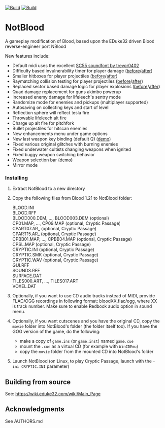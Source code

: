 [![Build](https://github.com/carnivoroussociety/NotBlood/actions/workflows/build.yml/badge.svg)](https://github.com/carnivoroussociety/NotBlood/actions/workflows/build.yml) [![Build](https://raw.githubusercontent.com/carnivoroussociety/NotBlood/master/.github/workflows/download.svg)](https://github.com/carnivoroussociety/NotBlood/releases)

# NotBlood
A gameplay modification of Blood, based upon the EDuke32 driven Blood reverse-engineer port NBlood

New features include:
* Default midi uses the excellent [SC55 soundfont by trevor0402](https://github.com/trevor0402/SC55Soundfont)
* Difficulty based invulnerability timer for player damage ([before](https://files.catbox.moe/ucs7gp.mp4)/[after](https://files.catbox.moe/8hyaqm.mp4))
* Smaller hitboxes for player projectiles ([before](https://files.catbox.moe/3peiru.mp4)/[after](https://files.catbox.moe/zso8g4.mp4))
* Raymatching collision testing for player projectiles ([before](https://files.catbox.moe/qxtv05.mp4)/[after](https://files.catbox.moe/vo03ck.mp4))
* Replaced sector based damage logic for player explosions ([before](https://files.catbox.moe/h6xcrg.mp4)/[after](https://files.catbox.moe/35e08d.mp4))
* Quad damage replacement for guns akimbo powerup
* Increased enemy damage for lifeleech's sentry mode
* Randomize mode for enemies and pickups (multiplayer supported)
* Autosaving on collecting keys and start of level
* Reflection sphere will reflect tesla fire
* Throwable lifeleech alt fire
* Charge up alt fire for pitchfork
* Bullet projectiles for hitscan enemies
* New enhancements menu under game options
* New last weapon key binding (default Q) ([demo](https://files.catbox.moe/28cirg.mp4))
* Fixed various original glitches with burning enemies
* Fixed underwater cultists changing weapons when ignited
* Fixed buggy weapon switching behavior
* Weapon selection bar ([demo](https://files.catbox.moe/0zh37q.mp4))
* Mirror mode

### Installing
1. Extract NotBlood to a new directory
2. Copy the following files from Blood 1.21 to NotBlood folder:

   BLOOD.INI  
   BLOOD.RFF  
   BLOOD000.DEM, ..., BLOOD003.DEM (optional)  
   CP01.MAP, ..., CP09.MAP (optional, Cryptic Passage)  
   CPART07.AR_ (optional, Cryptic Passage)  
   CPART15.AR_ (optional, Cryptic Passage)  
   CPBB01.MAP, ..., CPBB04.MAP (optional, Cryptic Passage)  
   CPSL.MAP (optional, Cryptic Passage)  
   CRYPTIC.INI (optional, Cryptic Passage)  
   CRYPTIC.SMK (optional, Cryptic Passage)  
   CRYPTIC.WAV (optional, Cryptic Passage)  
   GUI.RFF  
   SOUNDS.RFF  
   SURFACE.DAT  
   TILES000.ART, ..., TILES017.ART  
   VOXEL.DAT  

3. Optionally, if you want to use CD audio tracks instead of MIDI, provide FLAC/OGG recordings in following format: bloodXX.flac/ogg, where XX is track number. Make sure to enable Redbook audio option in sound menu.
4. Optionally, if you want cutscenes and you have the original CD, copy the `movie` folder into NotBlood's folder (the folder itself too).
If you have the GOG version of the game, do the following:
   * make a copy of `game.ins` (or `game.inst`) named `game.cue`
   * mount the `.cue` as a virtual CD (for example with `WinCDEmu`)
   * copy the `movie` folder from the mounted CD into NotBlood's folder
5. Launch NotBlood (on Linux, to play Cryptic Passage, launch with the `-ini CRYPTIC.INI` parameter)

## Building from source
See: https://wiki.eduke32.com/wiki/Main_Page

## Acknowledgments
  See AUTHORS.md
